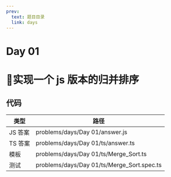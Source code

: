 ```yaml
---
prev:
  text: 题目目录
  link: days
---
```


# Day 01

# 🎉实现一个 js 版本的归并排序

## 代码

| 类型    | 路径                                       |
| ------- | ------------------------------------------ |
| JS 答案 | problems/days/Day 01/answer.js             |
| TS 答案 | problems/days/Day 01/ts/answer.ts          |
| 模板    | problems/days/Day 01/ts/Merge_Sort.ts      |
| 测试    | problems/days/Day 01/ts/Merge_Sort.spec.ts |
